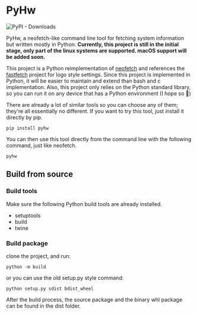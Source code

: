 # PyHw
![PyPI - Downloads](https://img.shields.io/pypi/dm/pyhw?label=PyPI)


PyHw, a neofetch-like command line tool for fetching system information but written mostly in Python. **Currently, this project is still in the initial stage, only part of the linux systems are supported. macOS support will be added soon.**

This project is a Python reimplementation of [neofetch](https://github.com/dylanaraps/neofetch) and references the [fastfetch](https://github.com/fastfetch-cli/fastfetch) project for logo style settings. Since this project is implemented in Python, it will be easier to maintain and extend than bash and c implementation. Also, this project only relies on the Python standard library, so you can run it on any device that has a Python environment (I hope so 🤔)

There are already a lot of similar tools so you can choose any of them; they're all essentially no different. If you want to try this tool, just install it directly by pip.
```shell
pip install pyhw
```
You can then use this tool directly from the command line with the following command, just like neofetch.
```shell
pyhw
```

## Build from source
### Build tools
Make sure the following Python build tools are already installed.
* setuptools
* build
* twine

### Build package
clone the project, and run:
```shell
python -m build
```
or you can use the old setup.py style command:
```shell
python setup.py sdist bdist_wheel
```
After the build process, the source package and the binary whl package can be found in the dist folder.